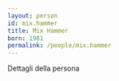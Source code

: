```yaml
---
layout: person
id: mix.hammer
title: Mix Hammer
born: 1981
permalink: /people/mix.hammer
---
```


Dettagli della persona 